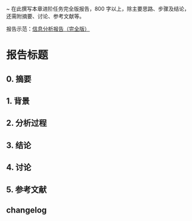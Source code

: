 ~ 在此撰写本章进阶任务完全版报告，800 字以上，除主要思路、步骤及结论，还需附摘要、讨论、参考文献等。

报告示范：[信息分析报告（完全版）](https://github.com/AIHackers/IA001/blob/master/TmpAnalysisReportFull.md) 

# 报告标题

## 0. 摘要

## 1. 背景

## 2. 分析过程

## 3. 结论

## 4. 讨论

## 5. 参考文献

## changelog

